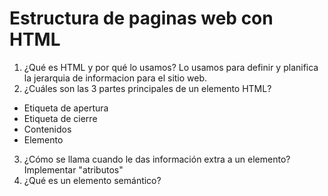 # Estructura de paginas web con HTML
1. ¿Qué es HTML y por qué lo usamos?
 Lo usamos para definir y planifica la jerarquia de informacion para el sitio web.
2. ¿Cuáles son las 3 partes principales de un elemento HTML?
* Etiqueta de apertura
* Etiqueta de cierre
* Contenidos
* Elemento

3. ¿Cómo se llama cuando le das información extra a un elemento?
Implementar "atributos" 
4. ¿Qué es un elemento semántico?

